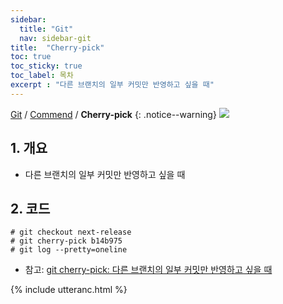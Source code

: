 ```yaml
---
sidebar:
  title: "Git"
  nav: sidebar-git
title:  "Cherry-pick"
toc: true
toc_sticky: true
toc_label: 목차
excerpt : "다른 브랜치의 일부 커밋만 반영하고 싶을 때"
---
```

[Git](/git/) / [Commend](/git/commend/) / **Cherry-pick**
{: .notice--warning}
![](https://git-scm.com/images/logo@2x.png)

## 1. 개요
- 다른 브랜치의 일부 커밋만 반영하고 싶을 때

## 2. 코드
```
# git checkout next-release
# git cherry-pick b14b975
# git log --pretty=oneline
```

- 참고: [git cherry-pick: 다른 브랜치의 일부 커밋만 반영하고 싶을 때](http://meetup.toast.com/posts/45)

{% include utteranc.html %}
